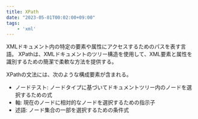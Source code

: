 ```yaml
---
title: XPath
date: "2023-05-01T00:02:00+09:00"
tags: 
    - 'xml'
---
```


XMLドキュメント内の特定の要素や属性にアクセスするためのパスを表す言語。
XPathは、XMLドキュメントのツリー構造を使用して、XML要素と属性を識別するための簡潔で柔軟な方法を提供する。

XPathの文法には、次のような構成要素が含まれる。

- ノードテスト: ノードタイプに基づいてドキュメントツリー内のノードを選択するための式
- 軸: 現在のノードに相対的なノードを選択するための指示子
- 述語: ノード集合の一部を選択するための条件式

